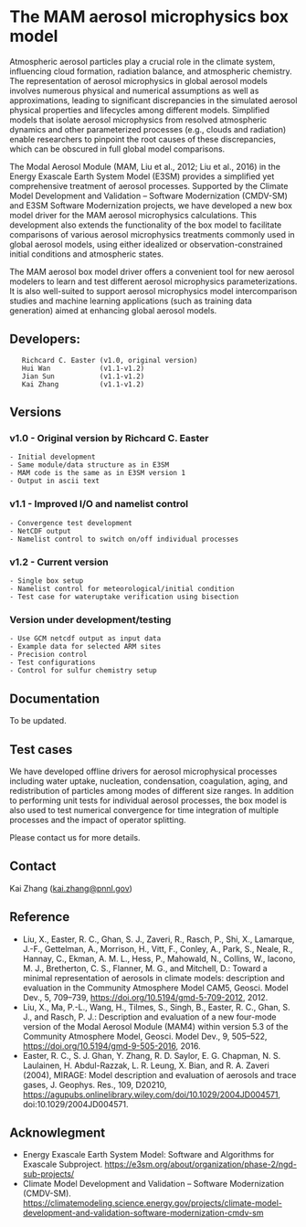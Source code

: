 # The MAM aerosol microphysics box model

Atmospheric aerosol particles play a crucial role in the climate system, influencing cloud formation, radiation balance, and atmospheric chemistry. The representation of aerosol microphysics in global aerosol models involves numerous physical and numerical assumptions as well as approximations, leading to significant discrepancies in the simulated aerosol physical properties and lifecycles among different models. Simplified models that isolate aerosol microphysics from resolved atmospheric dynamics and other parameterized processes (e.g., clouds and radiation) enable researchers to pinpoint the root causes of these discrepancies, which can be obscured in full global model comparisons.

The Modal Aerosol Module (MAM, Liu et al., 2012; Liu et al., 2016) in the Energy Exascale Earth System Model (E3SM) provides a simplified yet comprehensive treatment of aerosol processes. Supported by the Climate Model Development and Validation – Software Modernization (CMDV-SM) and E3SM Software Modernization projects, we have developed a new box model driver for the MAM aerosol microphysics calculations. This development also extends the functionality of the box model to facilitate comparisons of various aerosol microphysics treatments commonly used in global aerosol models, using either idealized or observation-constrained initial conditions and atmospheric states.

The MAM aerosol box model driver offers a convenient tool for new aerosol modelers to learn and test different aerosol microphysics parameterizations. It is also well-suited to support aerosol microphysics model intercomparison studies and machine learning applications (such as training data generation) aimed at enhancing global aerosol models.


## Developers: 

```
   Richcard C. Easter (v1.0, original version)  
   Hui Wan            (v1.1-v1.2) 
   Jian Sun           (v1.1-v1.2) 
   Kai Zhang          (v1.1-v1.2) 
```

## Versions

### v1.0 - Original version by Richcard C. Easter

    - Initial development  
    - Same module/data structure as in E3SM
    - MAM code is the same as in E3SM version 1
    - Output in ascii text

### v1.1 - Improved I/O and namelist control 

    - Convergence test development
    - NetCDF output 
    - Namelist control to switch on/off individual processes 

### v1.2 - Current version 

    - Single box setup 
    - Namelist control for meteorological/initial condition 
    - Test case for wateruptake verification using bisection

### Version under development/testing

    - Use GCM netcdf output as input data 
    - Example data for selected ARM sites 
    - Precision control 
    - Test configurations 
    - Control for sulfur chemistry setup 

## Documentation 

To be updated.  

## Test cases

We have developed offline drivers for aerosol microphysical processes including water uptake, nucleation, condensation, coagulation, aging, and redistribution of particles among modes of different size ranges. In addition to performing unit tests for individual aerosol processes, the box model is also used to test numerical convergence for time integration of multiple processes and the impact of operator splitting. 

Please contact us for more details. 

## Contact

Kai Zhang (kai.zhang@pnnl.gov) 

## Reference 

- Liu, X., Easter, R. C., Ghan, S. J., Zaveri, R., Rasch, P., Shi, X., Lamarque, J.-F., Gettelman, A., Morrison, H., Vitt, F., Conley, A., Park, S., Neale, R., Hannay, C., Ekman, A. M. L., Hess, P., Mahowald, N., Collins, W., Iacono, M. J., Bretherton, C. S., Flanner, M. G., and Mitchell, D.: Toward a minimal representation of aerosols in climate models: description and evaluation in the Community Atmosphere Model CAM5, Geosci. Model Dev., 5, 709–739, https://doi.org/10.5194/gmd-5-709-2012, 2012. 
- Liu, X., Ma, P.-L., Wang, H., Tilmes, S., Singh, B., Easter, R. C., Ghan, S. J., and Rasch, P. J.: Description and evaluation of a new four-mode version of the Modal Aerosol Module (MAM4) within version 5.3 of the Community Atmosphere Model, Geosci. Model Dev., 9, 505–522, https://doi.org/10.5194/gmd-9-505-2016, 2016.  
- Easter, R. C., S. J. Ghan, Y. Zhang, R. D. Saylor, E. G. Chapman, N. S. Laulainen, H. Abdul-Razzak, L. R. Leung, X. Bian, and R. A. Zaveri (2004), MIRAGE: Model description and evaluation of aerosols and trace gases, J. Geophys. Res., 109, D20210, https://agupubs.onlinelibrary.wiley.com/doi/10.1029/2004JD004571, doi:10.1029/2004JD004571.

## Acknowlegment 


- Energy Exascale Earth System Model: Software and Algorithms for Exascale Subproject. https://e3sm.org/about/organization/phase-2/ngd-sub-projects/ 
- Climate Model Development and Validation – Software Modernization (CMDV-SM). https://climatemodeling.science.energy.gov/projects/climate-model-development-and-validation-software-modernization-cmdv-sm 


